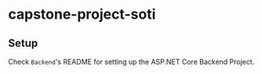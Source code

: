# capstone-project-soti

## Setup

Check `Backend`'s README for setting up the ASP.NET Core Backend Project.
